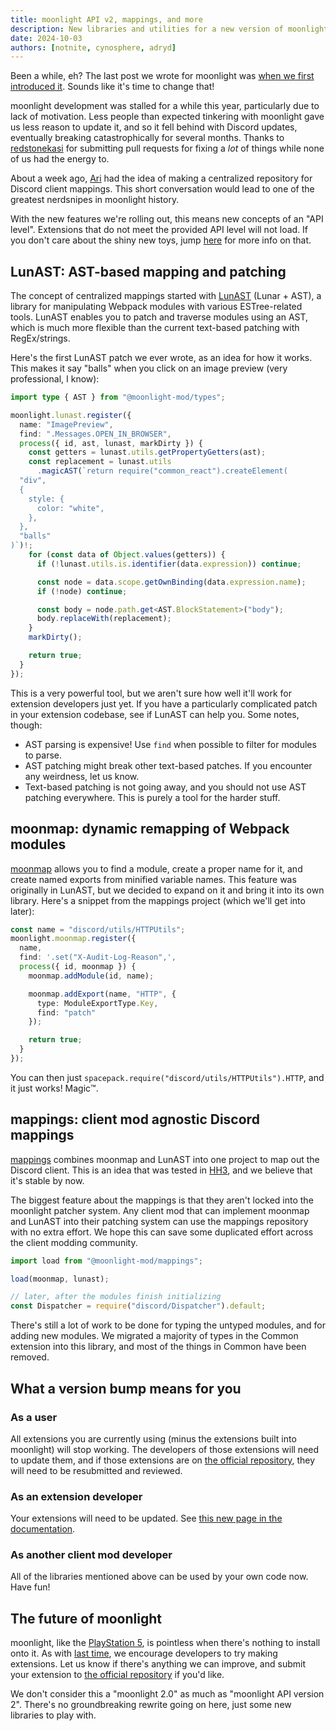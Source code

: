 ```yaml
---
title: moonlight API v2, mappings, and more
description: New libraries and utilities for a new version of moonlight
date: 2024-10-03
authors: [notnite, cynosphere, adryd]
---
```


Been a while, eh? The last post we wrote for moonlight was [when we first introduced it](/blog/reintroducing-moonlight). Sounds like it's time to change that!

moonlight development was stalled for a while this year, particularly due to lack of motivation. Less people than expected tinkering with moonlight gave us less reason to update it, and so it fell behind with Discord updates, eventually breaking catastrophically for several months. Thanks to [redstonekasi](https://github.com/redstonekasi) for submitting pull requests for fixing a *lot* of things while none of us had the energy to.

About a week ago, [Ari](https://github.com/adryd325) had the idea of making a centralized repository for Discord client mappings. This short conversation would lead to one of the greatest nerdsnipes in moonlight history.

With the new features we're rolling out, this means new concepts of an "API level". Extensions that do not meet the provided API level will not load. If you don't care about the shiny new toys, jump [here](#what-a-version-bump-means-for-you) for more info on that.

## LunAST: AST-based mapping and patching

The concept of centralized mappings started with [LunAST](https://github.com/moonlight-mod/lunast) (Lunar + AST), a library for manipulating Webpack modules with various ESTree-related tools. LunAST enables you to patch and traverse modules using an AST, which is much more flexible than the current text-based patching with RegEx/strings.

Here's the first LunAST patch we ever wrote, as an idea for how it works. This makes it say "balls" when you click on an image preview (very professional, I know):

```ts
import type { AST } from "@moonlight-mod/types";

moonlight.lunast.register({
  name: "ImagePreview",
  find: ".Messages.OPEN_IN_BROWSER",
  process({ id, ast, lunast, markDirty }) {
    const getters = lunast.utils.getPropertyGetters(ast);
    const replacement = lunast.utils
      .magicAST(`return require("common_react").createElement(
  "div",
  {
    style: {
      color: "white",
    },
  },
  "balls"
)`)!;
    for (const data of Object.values(getters)) {
      if (!lunast.utils.is.identifier(data.expression)) continue;

      const node = data.scope.getOwnBinding(data.expression.name);
      if (!node) continue;

      const body = node.path.get<AST.BlockStatement>("body");
      body.replaceWith(replacement);
    }
    markDirty();

    return true;
  }
});
```

This is a very powerful tool, but we aren't sure how well it'll work for extension developers just yet. If you have a particularly complicated patch in your extension codebase, see if LunAST can help you. Some notes, though:

- AST parsing is expensive! Use `find` when possible to filter for modules to parse.
- AST patching might break other text-based patches. If you encounter any weirdness, let us know.
- Text-based patching is not going away, and you should not use AST patching everywhere. This is purely a tool for the harder stuff.

## moonmap: dynamic remapping of Webpack modules

[moonmap](https://github.com/moonlight-mod/moonmap) allows you to find a module, create a proper name for it, and create named exports from minified variable names. This feature was originally in LunAST, but we decided to expand on it and bring it into its own library. Here's a snippet from the mappings project (which we'll get into later):

```ts
const name = "discord/utils/HTTPUtils";
moonlight.moonmap.register({
  name,
  find: '.set("X-Audit-Log-Reason",',
  process({ id, moonmap }) {
    moonmap.addModule(id, name);

    moonmap.addExport(name, "HTTP", {
      type: ModuleExportType.Key,
      find: "patch"
    });

    return true;
  }
});
```

You can then just `spacepack.require("discord/utils/HTTPUtils").HTTP`, and it just works! Magic:tm:.

## mappings: client mod agnostic Discord mappings

[mappings](https://github.com/moonlight-mod/mappings) combines moonmap and LunAST into one project to map out the Discord client. This is an idea that was tested in [HH3](/blog/reintroducing-moonlight#whats-with-hh3), and we believe that it's stable by now.

The biggest feature about the mappings is that they aren't locked into the moonlight patcher system. Any client mod that can implement moonmap and LunAST into their patching system can use the mappings repository with no extra effort. We hope this can save some duplicated effort across the client modding community.

```ts
import load from "@moonlight-mod/mappings";

load(moonmap, lunast);

// later, after the modules finish initializing
const Dispatcher = require("discord/Dispatcher").default;
```

There's still a lot of work to be done for typing the untyped modules, and for adding new modules. We migrated a majority of types in the Common extension into this library, and most of the things in Common have been removed.

## What a version bump means for you

### As a user

All extensions you are currently using (minus the extensions built into moonlight) will stop working. The developers of those extensions will need to update them, and if those extensions are on [the official repository][official-repo], they will need to be resubmitted and reviewed.

### As an extension developer

Your extensions will need to be updated. See [this new page in the documentation](/ext-dev/migrating-api-levels).

### As another client mod developer

All of the libraries mentioned above can be used by your own code now. Have fun!

## The future of moonlight

moonlight, like the [PlayStation 5](https://en.wikipedia.org/wiki/Category:PlayStation_5-only_games), is pointless when there's nothing to install onto it. As with [last time](/blog/reintroducing-moonlight#whats-next-for-moonlight), we encourage developers to try making extensions. Let us know if there's anything we can improve, and submit your extension to [the official repository][official-repo] if you'd like.

We don't consider this a "moonlight 2.0" as much as "moonlight API version 2". There's no groundbreaking rewrite going on here, just some new libraries to play with.

[official-repo]: <https://github.com/moonlight-mod/extensions>
